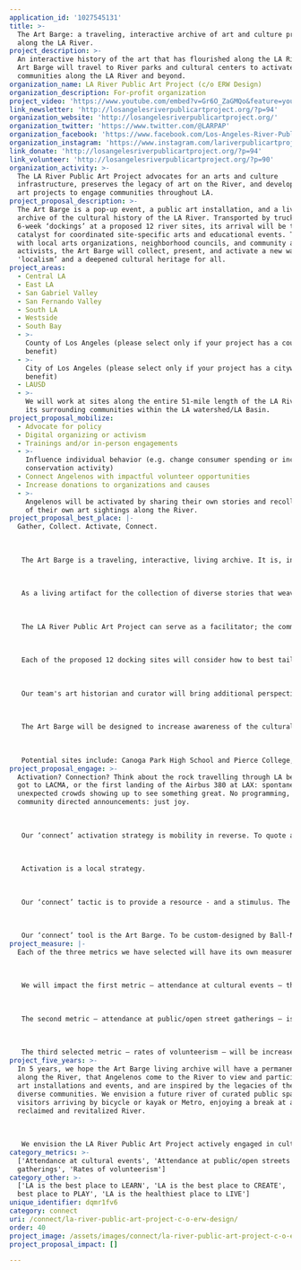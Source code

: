 ```yaml
---
application_id: '1027545131'
title: >-
  The Art Barge: a traveling, interactive archive of art and culture precedents
  along the LA River.
project_description: >-
  An interactive history of the art that has flourished along the LA River, the
  Art Barge will travel to River parks and cultural centers to activate
  communities along the LA River and beyond.
organization_name: LA River Public Art Project (c/o ERW Design)
organization_description: For-profit organization
project_video: 'https://www.youtube.com/embed?v=Gr6O_ZaGMQo&feature=youtu.be'
link_newsletter: 'http://losangelesriverpublicartproject.org/?p=94'
organization_website: 'http://losangelesriverpublicartproject.org/'
organization_twitter: 'https://www.twitter.com/@LARPAP'
organization_facebook: 'https://www.facebook.com/Los-Angeles-River-Public-Art-Project-698775940231398/'
organization_instagram: 'https://www.instagram.com/lariverpublicartproject'
link_donate: 'http://losangelesriverpublicartproject.org/?p=94'
link_volunteer: 'http://losangelesriverpublicartproject.org/?p=90'
organization_activity: >-
  The LA River Public Art Project advocates for an arts and culture
  infrastructure, preserves the legacy of art on the River, and develops public
  art projects to engage communities throughout LA.
project_proposal_description: >-
  The Art Barge is a pop-up event, a public art installation, and a living
  archive of the cultural history of the LA River. Transported by truck, with
  6-week ‘dockings’ at a proposed 12 river sites, its arrival will be the
  catalyst for coordinated site-specific arts and educational events. Together
  with local arts organizations, neighborhood councils, and community arts
  activists, the Art Barge will collect, present, and activate a new wave of
  'localism’ and a deepened cultural heritage for all.
project_areas:
  - Central LA
  - East LA
  - San Gabriel Valley
  - San Fernando Valley
  - South LA
  - Westside
  - South Bay
  - >-
    County of Los Angeles (please select only if your project has a countywide
    benefit)
  - >-
    City of Los Angeles (please select only if your project has a citywide
    benefit)
  - LAUSD
  - >-
    We will work at sites along the entire 51-mile length of the LA River and
    its surrounding communities within the LA watershed/LA Basin.
project_proposal_mobilize:
  - Advocate for policy
  - Digital organizing or activism
  - Trainings and/or in-person engagements
  - >-
    Influence individual behavior (e.g. change consumer spending or increase
    conservation activity)
  - Connect Angelenos with impactful volunteer opportunities
  - Increase donations to organizations and causes
  - >-
    Angelenos will be activated by sharing their own stories and recollections
    of their own art sightings along the River. 
project_proposal_best_place: |-
  Gather, Collect. Activate, Connect. 
   
   
   
   The Art Barge is a traveling, interactive, living archive. It is, in itself, an activation. Its unique design and dual function as an archive will attract people of all ages and backgrounds. The activities around the barge 'dockings' will invite people to connect to each other and to their community. 
   
   
   
   As a living artifact for the collection of diverse stories that weave together to form a multi-faceted public place identity, these stories of public art and culture will contribute to the meaning of the River’s communities, reconstituting “communities of memory” that bridge and preserve historical with contemporary public art and cultural projects. 
   
   
   
   The LA River Public Art Project can serve as a facilitator; the communities will lead, explore, and add their stories and recollections of art events along the River. Arts and cultural activities will be presented, discussed, reviewed, and selected in conjunction with individual site partners. 
   
   
   
   Each of the proposed 12 docking sites will consider how to best tailor events, programs, and coordinate with neighborhood community organizations, businesses and residents. 
   
   
   
   Our team's art historian and curator will bring additional perspective to the art installations, events, speaker/music series, and educational activities. While the barge will draw its county-wide audiences, local dockings will provide local residents unique access cultural events and volunteer opportunities.
   
   
   
   The Art Barge will be designed to increase awareness of the cultural history of the River, entice people to go a park they may have never visited before, have a picnic along the River, engage with neighbors and community members at events and activities, encourage local and neighborhood organizations to develop associate events to coincide with Art Barge dockings, and enhance awareness of the cultural history of the LA River. 
   
   
   
   Potential sites include: Canoga Park High School and Pierce College, Woodland Hills (Mile 51); Lautner Building, Winnetka (Mile 49); Reseda City Park, Reseda (Mile 47); Sepulveda Basin Recreational Area, Encino (Mile 45/44); Weddington Park, Studio City (Mile 37); North Atwater Park (Mile 29-30); Sunnynook Park, Atwater Village (Mile 28-29); Louis MacAdams Park, Elysian Valley (Mile 26); Bowtie Parcel, Atwater Village (Mile 26); Ed P Reyes River Greenway, Lincoln Heights (Mile 25); Los Angeles State Historic Park, Chinatown (Mile 23-24); Institute of Contemporary Art, Boyle Heights (Mile 22-23); Sixth Street Viaduct Replacement Project, Arts District (Mile 21); Park Elementary School, Cudahy Park, Cudahy (Mile 14); Hollydale Regional Park, South Gate (Mile 13); Paramount / Dills Park / Clinton Elementary, Domingues High School, Mark Keppel Elementary, Whaley Middle School, Compton (Mile 9); Drake Park Community Center, Long Beach (Miles 1-3), and more to be identified by local communities!
project_proposal_engage: >-
  Activation? Connection? Think about the rock travelling through LA before it
  got to LACMA, or the first landing of the Airbus 380 at LAX: spontaneous and
  unexpected crowds showing up to see something great. No programming, no
  community directed announcements: just joy. 
   
   
   
   Our ‘connect’ activation strategy is mobility in reverse. To quote a well-worn phrase by Francis Bacon, “If Mohammed won’t go to the mountain, bring the mountain to him.” The Art Barge is envisioned as a temporary public art installation, docking at local sites, an event, a moment in history.
   
   
   
   Activation is a local strategy.
   
   
   
   Our ‘connect’ tactic is to provide a resource - and a stimulus. The interactive archive housed in the Art Barge will be content flexible: less data crunching, more hands-on, more connective. As cultural history is collected, viewed, and recorded, the breadth of the heritage of the River and its communities will strengthen the River’s cultural value to the community.
   
   
   
   Our ‘connect’ tool is the Art Barge. To be custom-designed by Ball-Nogues Studio, it will not only be public art, but will also house on-site WiFi, interactive activities, archival intake, and site-specific curated activities for all-ages. Working with local organizations and art constituencies, steeped in the knowledge and networks of each community, a diverse array of events and activities will emerge for each site.
project_measure: |-
  Each of the three metrics we have selected will have its own measurement tool.
   
   
   
   We will impact the first metric — attendance at cultural events — though an increase in numbers of attendance in each community by 1-2% of the current County-wide figure of 12% who have attended a museum and 18% who have attended live performances. As visitors come through to the venue, volunteers will distribute and collect a unique numbered survey and ask them to take a 3-question survey. 
   
    
   
   The second metric — attendance at public/open street gatherings — is a dream metric that we have identified a way to quantify. We propose utilizing city licenses issued for public events in the previous three years for establish a baseline for number of days there were public/open street gatherings in each community. We will add the number of Art Barge’s days of operation/public events to the current year’s city licenses issued to ascertain increase in percentage of in public/open street gatherings for that year. 
   
    
   
   The third selected metric — rates of volunteerism — will be increased in each community by 1-2% of the current countywide figure of 20% who have volunteered formally. We propose creating a survey at volunteer intake/orientation days to quantify the numbers of participants.
project_five_years: >-
  In 5 years, we hope the Art Barge living archive will have a permanent home
  along the River, that Angelenos come to the River to view and participate in
  art installations and events, and are inspired by the legacies of the River's
  diverse communities. We envision a future river of curated public spaces,
  visitors arriving by bicycle or kayak or Metro, enjoying a break at a
  reclaimed and revitalized River.
   
   
   
   We envision the LA River Public Art Project actively engaged in cultural development, and funded and staffed with paid employees and enthusiastic volunteers. We hope to have an established mentoring program to expand cultural and art awareness as we reach across local, regional, and global audiences.
category_metrics: >-
  ['Attendance at cultural events', 'Attendance at public/open streets
  gatherings', 'Rates of volunteerism']
category_other: >-
  ['LA is the best place to LEARN', 'LA is the best place to CREATE', 'LA is the
  best place to PLAY', 'LA is the healthiest place to LIVE']
unique_identifier: dqmr1fv6
category: connect
uri: /connect/la-river-public-art-project-c-o-erw-design/
order: 40
project_image: /assets/images/connect/la-river-public-art-project-c-o-erw-design.jpg
project_proposal_impact: []

---
```

